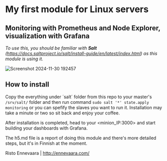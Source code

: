 # My first module for Linux servers

## Monitoring with Prometheus and Node Explorer, visualization with Grafana

*To use this, you should be familiar with **Salt** (https://docs.saltproject.io/salt/install-guide/en/latest/index.html) as this module is using it.*


![Screenshot 2024-11-30 192457](https://github.com/user-attachments/assets/6026beea-0679-49bb-8be2-9981ac8a83bc)


## How to install

Copy the everything under ´salt´ folder from this repo to your master's `/srv/salt/` folder and then run command `sudo salt '*' state.apply monitoring` or you can spefify the slaves you want to run it. Installation may take a minute or two so sit back and enjoy your coffee. 

After installation is completed, head to your <minion_IP:3000> and start building your dashboards with Grafana.

The h5.md file is a report of doing this module and there's more detailed steps, but it's in Finnish at the moment.


Risto Ennevaara | http://ennevaara.com/
